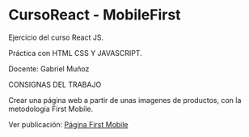 # CursoReact - MobileFirst

Ejercicio del curso React JS.

Práctica con HTML CSS Y JAVASCRIPT.

Docente: Gabriel Muñoz

CONSIGNAS DEL TRABAJO

Crear una página web a partir de unas imagenes de productos, con la metodología First Mobile.

Ver publicación: <a href="https://nickochamorro.github.io/EjercicioJuegosJS/" Target="_blank">Página First Mobile</a>
